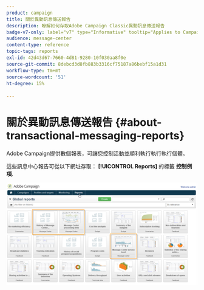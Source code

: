 ```yaml
---
product: campaign
title: 關於異動訊息傳送報告
description: 瞭解如何存取Adobe Campaign Classic異動訊息傳送報告
badge-v7-only: label="v7" type="Informative" tooltip="Applies to Campaign Classic v7 only"
audience: message-center
content-type: reference
topic-tags: reports
exl-id: 42d43d67-7660-4d81-9280-10f030aa8f0e
source-git-commit: 8debcd3d8fb883b3316cf75187a86bebf15a1d31
workflow-type: tm+mt
source-wordcount: '51'
ht-degree: 15%

---
```


# 關於異動訊息傳送報告 {#about-transactional-messaging-reports}



Adobe Campaign提供數個報表，可讓您控制活動並順利執行執行執行個體。

這些訊息中心報告可從以下網址存取： **[!UICONTROL Reports]** 的標籤 **控制例項**.

![](assets/messagecenter_reporting_002.png)
